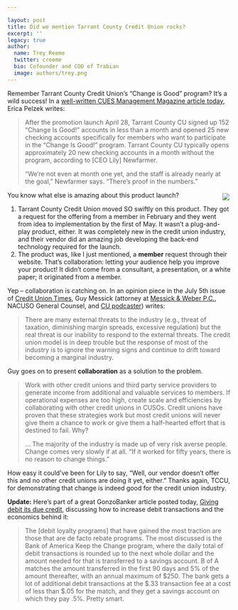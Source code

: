 ```yaml
---

layout: post
title: Did we mention Tarrant County Credit Union rocks?
excerpt: ''
legacy: true
author:
  name: Trey Reeme
  twitter: creeme
  bio: Cofounder and COO of Trabian
  image: authors/trey.png
---
```


<p>Remember Tarrant County Credit Union&#8217;s &#8220;Change is Good&#8221; program?  It&#8217;s a wild success!  In a <a href="http://cues.org/pls/cuesp/!cues1.main?complex_id_in=3069489.3071923.3131330.11397293.page">well-written <span class="caps">CUES</span> Management Magazine article today</a>, Erica Pelzek writes:</p>
<blockquote><p>After the promotion launch April 28, Tarrant County CU signed up 152 &#8220;Change Is Good!&#8221; accounts in less than a month and opened 25 new checking accounts specifically for members who want to participate in the &#8220;Change Is Good!&#8221; program. Tarrant County CU typically opens approximately 20 new checking accounts in a month without the program, according to [CEO Lily] Newfarmer.</p><p>&#8220;We&#8217;re not even at month one yet, and the staff is already nearly at the goal,&#8221; Newfarmer says. &#8220;There&#8217;s proof in the numbers.&#8221;</p></blockquote>
<p><a href="http://www.tarrantcu.org"><img src="/images/legacy/changeguy.jpg" style="float:right; margin: 4px;"></a>You know what else is amazing about this product launch?</p>
<ol>
<li>Tarrant County Credit Union moved SO swiftly on this product.  They got a request for the offering from a member in February and they went from idea to implementation by the first of May.  It wasn&#8217;t a plug-and-play product, either.  It was completely new in the credit union industry, and their vendor did an amazing job developing the back-end technology required for the launch.</li>
<li>The product was, like I just mentioned, a <strong>member</strong> request through their website.  That&#8217;s collaboration: letting your audience help you improve your product!  It didn&#8217;t come from a consultant, a presentation, or a white paper; it originated from a member.</li>
</ol>
<p>Yep &#8211; collaboration is catching on.  In an opinion piece in the July 5th issue of <a href="http://www.cutimes.com">Credit Union Times</a>, Guy Messick (attorney at <a href="http://www.cusolaw.com">Messick &#38; Weber P.C.</a>, <span class="caps">NACUSO</span> General Counsel, and <a href="http://www.ciicu.com">CU podcaster</a>) writes:</p>
<blockquote>
<p>There are many external threats to the industry (e.g., threat of taxation, diminishing margin spreads, excessive regulation) but the real threat is our inability to respond to the external threats.  The credit union model is in deep trouble but the response of most of the industry is to ignore the warning signs and continue to drift toward becoming a marginal industry.</p>
</blockquote>
<p>Guy goes on to present <strong>collaboration</strong> as a solution to the problem.</p>
<blockquote><p>Work with other credit unions and third party service providers to generate income from additional and valuable services to members.  If operational expenses are too high, create scale and efficiencies by collaborating with other credit unions in CUSOs.  Credit unions have proven that these strategies work but most credit unions will never give them a chance to work or give them a half-hearted effort that is destined to fail.  Why?</p><p>... The majority of the industry is made up of very risk averse people.  Change comes very slowly if at all.  &#8220;If it worked for fifty years, there is no reason to change things.&#8221;</p></blockquote>
<p>How easy it could&#8217;ve been for Lily to say, &#8220;Well, our vendor doesn&#8217;t offer this and no other credit unions are doing it yet, either.&#8221;  Thanks again, <span class="caps">TCCU</span>, for demonstrating that change is indeed good for the credit union industry.</p>
<p><strong>Update:</strong> Here&#8217;s part of a great GonzoBanker article posted today, <a href="http://www.gonzobanker.com/article.aspx?Article=290">Giving debit its due credit</a>, discussing how to increase debit transactions and the economics behind it:</p>
<blockquote>
<p>The [debit loyalty programs] that have gained the most traction are those that are de facto rebate programs.  The most discussed is the Bank of America Keep the Change program, where the daily total of debit transactions is rounded up to the next whole dollar and the amount needed for that is transferred to a savings account.  B of A matches the amount transferred in the first 90 days and 5% of the amount thereafter, with an annual maximum of $250.  The bank gets a lot of additional debit transactions at the $.33 transaction fee at a cost of less than $.05 for the match, and they get a savings account on which they pay .5%.  Pretty smart.</p>
</blockquote>